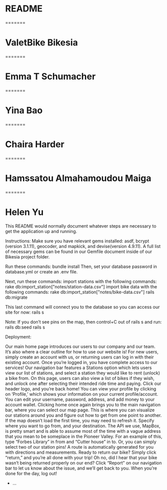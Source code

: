 # README
=======
# ValetBike Bikesia
======= 
# Emma T Schumacher 
======= 
# Yina Bao
=======
# Chaira Harder 
=======
# Hamssatou Almahamoudou Maiga
=======
# Helen Yu 

This README would normally document whatever steps are necessary to get the
application up and running.

Instructions:
Make sure you have relevant gems installed: asdf, bcrypt (version 3.1.11), geocoder, and mapkick, and devise(version 4.9.11). A full list of necessary gems can be found in our Gemfile document inside of our Bikesia project folder.

Run these commands:
bundle install 
Then, set your database password in database.yml or create an .env file.

Next, run these commands:
import stations with the following commands:
rake db:import_station["notes/station-data.csv"] 
import bike data with the following commands:
rake db:import_station["notes/bike-data.csv"]
rails db:migrate

This last command will connect you to the database so you can access our site for now:
rails s

Note: If you don’t see pins on the map, then control+C out of rails s and run:
	rails db:seed
	rails s


Deployment:

Our main home page introduces our users to our company and our team. It’s also where a clear outline for how to use our website is!
For new users, simply create an account with us, or returning users can log in with their existing account.
Once you’re logged in, you have complete access to our services! Our navigation bar features a Stations option which lets users view our list of stations, and select a station they would like to rent (unlock) a bike from. On this page, users can also view a list of bikes if they wish, and unlock one after selecting their intended ride time and paying.
Click our header logo, and you’re back home! You can view your profile by clicking on ‘Profile,’ which shows your information on your current profile/account. You can edit your username, password, address, and add money to your account wallet.
Clicking home once again brings you to the main navigation bar, where you can select our map page. This is where you can visualize our stations around you and figure out how to get from one point to another. If the map doesn’t load the first time, you may need to refresh it. Specify where you want to go from, and your destination. The API we use, MapBox, is pretty smart and is able to assume most of the time with a vague address that you mean to be someplace in the Pioneer Valley.
For an example of this, type “Forbes Library” in from and “Cutter house” in to. Or, you can simply select two of our station pins! A route is automatically generated for you with directions and measurements.
Ready to return our bike? Simply click “return,” and you’re all done with your trip!
Oh no, did I hear that your bike wasn’t being returned properly on our end? Click “Report” on our navigation bar to let us know about the issue, and we’ll get back to you.
When you’re done for the day, log out!


* ...
